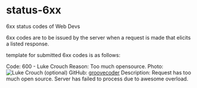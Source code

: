 status-6xx
==========

6xx status codes of Web Devs

6xx codes are to be issued by the server when a request is made that elicits a listed response.

template for submitted 6xx codes is as follows:

Code: 600 - Luke Crouch
Reason: Too much opensource.
Photo: ![Luke Crouch](https://2.gravatar.com/avatar/ec25d046746de3be33779256f6957d8f?d=https%3A%2F%2Fidenticons.github.com%2F3770a89bdaf38cb8196317d6e6802d7f.png&s=400)  (optional)
GitHub: [groovecoder](http://github.com/groovecoder/)
Description: Request has too much open source.  Server has failed to process due to awesome overload.

